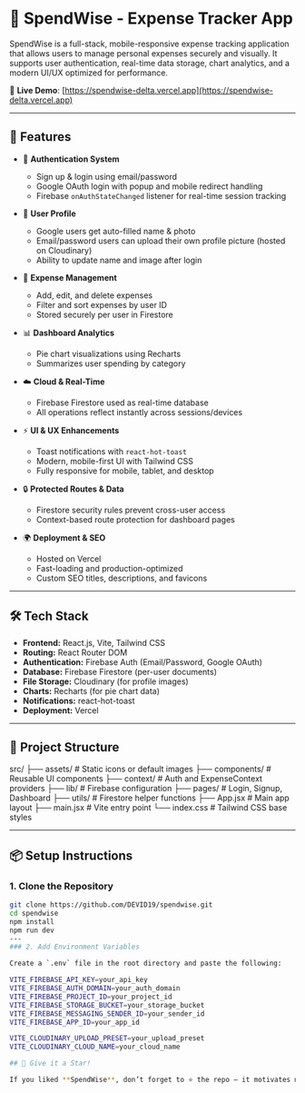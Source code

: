 # 💸 SpendWise - Expense Tracker App

SpendWise is a full-stack, mobile-responsive expense tracking application that allows users to manage personal expenses securely and visually. It supports user authentication, real-time data storage, chart analytics, and a modern UI/UX optimized for performance.

🔗 **Live Demo**: [https://spendwise-delta.vercel.app](https://spendwise-delta.vercel.app)

---

## 🚀 Features

- 🔐 **Authentication System**
  - Sign up & login using email/password
  - Google OAuth login with popup and mobile redirect handling
  - Firebase `onAuthStateChanged` listener for real-time session tracking

- 👤 **User Profile**
  - Google users get auto-filled name & photo
  - Email/password users can upload their own profile picture (hosted on Cloudinary)
  - Ability to update name and image after login

- 💼 **Expense Management**
  - Add, edit, and delete expenses
  - Filter and sort expenses by user ID
  - Stored securely per user in Firestore

- 📊 **Dashboard Analytics**
  - Pie chart visualizations using Recharts
  - Summarizes user spending by category

- ☁️ **Cloud & Real-Time**
  - Firebase Firestore used as real-time database
  - All operations reflect instantly across sessions/devices

- ⚡ **UI & UX Enhancements**
  - Toast notifications with `react-hot-toast`
  - Modern, mobile-first UI with Tailwind CSS
  - Fully responsive for mobile, tablet, and desktop

- 🔒 **Protected Routes & Data**
  - Firestore security rules prevent cross-user access
  - Context-based route protection for dashboard pages

- 🌍 **Deployment & SEO**
  - Hosted on Vercel
  - Fast-loading and production-optimized
  - Custom SEO titles, descriptions, and favicons

---

## 🛠 Tech Stack

- **Frontend:** React.js, Vite, Tailwind CSS
- **Routing:** React Router DOM
- **Authentication:** Firebase Auth (Email/Password, Google OAuth)
- **Database:** Firebase Firestore (per-user documents)
- **File Storage:** Cloudinary (for profile images)
- **Charts:** Recharts (for pie chart data)
- **Notifications:** react-hot-toast
- **Deployment:** Vercel

---

## 📁 Project Structure

src/
├── assets/ # Static icons or default images
├── components/ # Reusable UI components
├── context/ # Auth and ExpenseContext providers
├── lib/ # Firebase configuration
├── pages/ # Login, Signup, Dashboard
├── utils/ # Firestore helper functions
├── App.jsx # Main app layout
├── main.jsx # Vite entry point
└── index.css # Tailwind CSS base styles

----

## 📦 Setup Instructions

### 1. Clone the Repository

```bash
git clone https://github.com/DEVID19/spendwise.git
cd spendwise
npm install
npm run dev
---
### 2. Add Environment Variables

Create a `.env` file in the root directory and paste the following:

VITE_FIREBASE_API_KEY=your_api_key
VITE_FIREBASE_AUTH_DOMAIN=your_auth_domain
VITE_FIREBASE_PROJECT_ID=your_project_id
VITE_FIREBASE_STORAGE_BUCKET=your_storage_bucket
VITE_FIREBASE_MESSAGING_SENDER_ID=your_sender_id
VITE_FIREBASE_APP_ID=your_app_id

VITE_CLOUDINARY_UPLOAD_PRESET=your_upload_preset
VITE_CLOUDINARY_CLOUD_NAME=your_cloud_name

## 🌟 Give it a Star!

If you liked **SpendWise**, don’t forget to ⭐ the repo — it motivates me to build more awesome projects!

